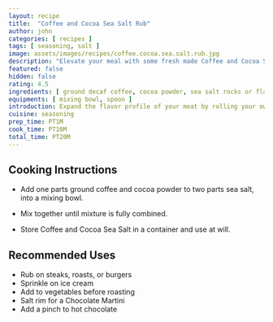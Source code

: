 ```yaml
---
layout: recipe
title:  "Coffee and Cocoa Sea Salt Rub"
author: john
categories: [ recipes ]
tags: [ seasoning, salt ]
image: assets/images/recipes/coffee.cocoa.sea.salt.rub.jpg
description: "Elevate your meal with some fresh made Coffee and Cocoa Sea Salt Rub."
featured: false
hidden: false
rating: 4.5
ingredients: [ ground decaf coffee, cocoa powder, sea salt rocks or flakes ]
equipments: [ mixing bowl, spoon ]
introduction: Expand the flavor profile of your meat by rolling your own Coffee and Cocoa Salt Rub.  Minimal preperation for delightful gains.
cuisine: seasoning
prep_time: PT1M
cook_time: PT10M
total_time: PT20M
---
```


## Cooking Instructions

- Add one parts ground coffee and cocoa powder to two parts sea salt, into a mixing bowl.

- Mix together until mixture is fully combined.

- Store Coffee and Cocoa Sea Salt in a container and use at will.

## Recommended Uses

- Rub on steaks, roasts, or burgers
- Sprinkle on ice cream
- Add to vegetables before roasting
- Salt rim for a Chocolate Martini
- Add a pinch to hot chocolate
